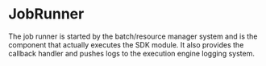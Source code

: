 # JobRunner

The job runner is started by the batch/resource manager system and is the component that actually executes the SDK module.  It also provides the callback handler and pushes logs to the execution engine logging system.


